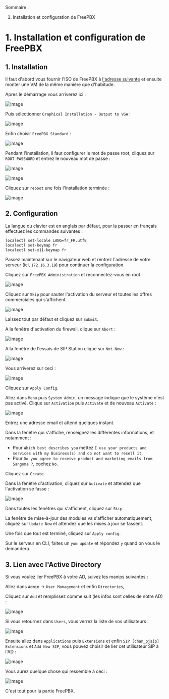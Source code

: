 Sommaire :

1. Installation et configuration de FreePBX

# **1. Installation et configuration de FreePBX**

## **1. Installation**

Il faut d'abord vous fournir l'ISO de FreePBX à [l'adresse suivante](https://www.freepbx.org/downloads/) et ensuite monter une VM de la même manière que d'habitude. 

Apres le démarrage vous arriverez ici :

![image](https://github.com/WildCodeSchool/TSSR-2402-P3-G4-BuildYourInfra-Pharmgreen/assets/161329881/f02b9941-08af-4da1-8dc9-44bcdb3a90bb)

Puis sélectionner `Graphical Installation - Output to VGA` : 

![image](https://github.com/WildCodeSchool/TSSR-2402-P3-G4-BuildYourInfra-Pharmgreen/assets/161329881/ae4a6ba9-9603-4077-a642-c829df6a709a)

Enfin choisir `FreePBX Standard` :

![image](https://github.com/WildCodeSchool/TSSR-2402-P3-G4-BuildYourInfra-Pharmgreen/assets/161329881/8fea1973-37d2-4e44-9f67-86dc444cd531)

Pendant l'installation, il faut configurer le mot de passe root, cliquez sur `ROOT PASSWORD` et entrez le nouveau mot de passe :

![image](https://github.com/WildCodeSchool/TSSR-2402-P3-G4-BuildYourInfra-Pharmgreen/assets/161329881/46cbe08c-229b-40a5-a1d4-2ec84b94b701)

![image](https://github.com/WildCodeSchool/TSSR-2402-P3-G4-BuildYourInfra-Pharmgreen/assets/161329881/1f5b0613-e4d7-4a88-99d6-430f399da509)

Cliquez sur `reboot` une fois l'installation terminée : 

![image](https://github.com/WildCodeSchool/TSSR-2402-P3-G4-BuildYourInfra-Pharmgreen/assets/161329881/6726e1fc-226d-4dc2-a320-7ebc76ebd157)

## **2. Configuration**

La langue du clavier est en anglais par défaut, pour la passer en français effectuez les commandes suivantes :
```bash
localectl set-locale LANG=fr_FR.utf8
localectl set-keymap fr
localectl set-x11-keymap fr
```

Passez maintenant sur le navigateur web et rentrez l'adresse de votre serveur (ici, `172.16.3.19`) pour continuer la configuration.

Cliquez sur `FreePBX Administration` et reconnectez-vous en root :

![image](https://github.com/WildCodeSchool/TSSR-2402-P3-G4-BuildYourInfra-Pharmgreen/assets/161329881/db0e785f-77ea-4b3f-9cf2-fa89dead84a6)

Cliquez sur `Skip` pour sauter l'activation du serveur et toutes les offres commerciales qui s'affichent.

![image](https://github.com/WildCodeSchool/TSSR-2402-P3-G4-BuildYourInfra-Pharmgreen/assets/161329881/f01ab945-c8b4-4bda-ae85-81d7f6b575c3)

Laissez tout par défaut et cliquez sur `Submit`.

A la fenêtre d'activation du firewall, clique sur `Abort` :

![image](https://github.com/WildCodeSchool/TSSR-2402-P3-G4-BuildYourInfra-Pharmgreen/assets/161329881/d730f80e-0a81-4ec6-a509-262fbd9db7cb)

A la fenêtre de l'essais de SIP Station clique sur `Not Now` :

![image](https://github.com/WildCodeSchool/TSSR-2402-P3-G4-BuildYourInfra-Pharmgreen/assets/161329881/9aac0f89-a512-40bb-a026-9bc32fe82363)

Vous arriverez sur ceci : 

![image](https://github.com/WildCodeSchool/TSSR-2402-P3-G4-BuildYourInfra-Pharmgreen/assets/161329881/94e52472-e927-47a3-a482-3775caa40a15)

Cliquez sur `Apply Config`.

Allez dans `Menu` puis `System Admin`, un message indique que le système n'est pas activé. Clique sur `Activation` puis `Activate` et de nouveau `Activate` :

![image](https://github.com/WildCodeSchool/TSSR-2402-P3-G4-BuildYourInfra-Pharmgreen/assets/161329881/eda80416-ddd6-4b2e-80d8-9151e38451bf)

Entrez une adresse email et attend quelques instant.

Dans la fenêtre qui s'affiche, renseignez les différentes informations, et notamment :

- Pour `Which best describes you` mettez `I use your products and services with my Business(s) and do not want to resell it`,
- Pour `Do you agree to receive product and marketing emails from Sangoma ?`, cochez `No`.

Cliquez sur `Create`.

Dans la fenêtre d'activation, cliquez sur `Activate` et attendez que l'activation se fasse :

![image](https://github.com/WildCodeSchool/TSSR-2402-P3-G4-BuildYourInfra-Pharmgreen/assets/161329881/4153bcb1-a13d-47ac-8dad-b4b187d3c278)

Dans toutes les fenêtres qui s'affichent, cliquez sur `Skip`.

La fenêtre de mise-à-jour des modules va s'afficher automatiquement, cliquez sur `Update Now` et attendez que les mises à jour se fassent.

Une fois que tout est terminé, cliquez sur `Apply config`.

Sur le serveur en CLI, faites un `yum update` et répondez `y` quand on vous le demandera.

## **3. Lien avec l'Active Directory**

Si vous voulez lier FreePBX à votre AD, suivez les manips suivantes :

Allez dans `Admin` -> `User Management` et enfin `Directories`,

Cliquez sur `Add` et remplissez comme suit (les infos sont celles de notre AD) :

![image](https://github.com/WildCodeSchool/TSSR-2402-P3-G4-BuildYourInfra-Pharmgreen/assets/161329881/a5703150-89d5-4dba-97cc-cc0f95051763)

Si vous retournez dans `Users`, vous verrez la liste de vos utilisateurs :

![image](https://github.com/WildCodeSchool/TSSR-2402-P3-G4-BuildYourInfra-Pharmgreen/assets/161329881/933b670a-428c-4f5f-8dc9-2a161c483b55)

Ensuite allez dans `Applications` puis `Extensions` et enfin `SIP [chan_pjsip] Extensions` et `Add New SIP`, vous pouvez choisir de lier cet utilisateur SIP à l'AD :

![image](https://github.com/WildCodeSchool/TSSR-2402-P3-G4-BuildYourInfra-Pharmgreen/assets/161329881/06ea3d98-042b-426c-af7d-5947d248bedc)

Vous aurez quelque chose qui ressemble à ceci :

![image](https://github.com/WildCodeSchool/TSSR-2402-P3-G4-BuildYourInfra-Pharmgreen/assets/161329881/c0fe11c4-cd1a-4d04-a6fd-248474fdb889)

C'est tout pour la partie FreePBX.

